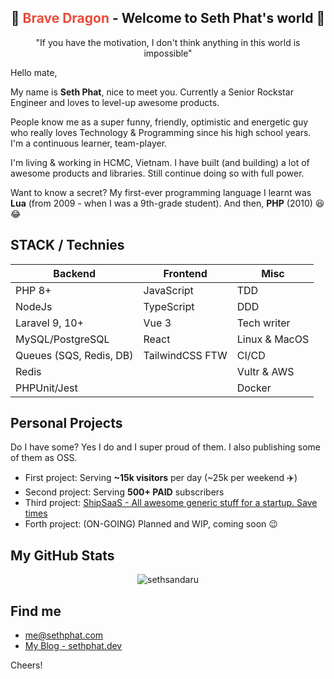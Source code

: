 <h2 align="center">
  🐉 <span style="color:#e74c3c;">Brave Dragon</span> - Welcome to Seth Phat's world 👋
</h1>

<p align="center">"If you have the motivation, I don't think anything in this world is impossible"</p>

Hello mate,

My name is **Seth Phat**, nice to meet you. Currently a Senior Rockstar Engineer and loves to level-up awesome products.

People know me as a super funny, friendly, optimistic and energetic guy who really loves Technology & Programming since his high school years. I'm a continuous learner, team-player.

I'm living & working in HCMC, Vietnam. I have built (and building) a lot of awesome products and libraries. Still continue doing so with full power.

Want to know a secret? My first-ever programming language I learnt was **Lua** (from 2009 - when I was a 9th-grade student). And then, **PHP** (2010) 😆 😂

## STACK / Technies

| Backend                 	| Frontend        	| Misc          	|
|-------------------------	|-----------------	|---------------	|
| PHP 8+                  	| JavaScript      	| TDD           	|
| NodeJs                  	| TypeScript      	| DDD           	|
| Laravel 9, 10+          	| Vue 3           	| Tech writer   	|
| MySQL/PostgreSQL        	| React           	| Linux & MacOS 	|
| Queues (SQS, Redis, DB) 	| TailwindCSS FTW 	| CI/CD         	|
| Redis                   	|                 	| Vultr & AWS   	|
| PHPUnit/Jest            	|                 	| Docker        	|

## Personal Projects 
Do I have some? Yes I do and I super proud of them. I also publishing some of them as OSS.

- First project: Serving **~15k visitors** per day (~25k per weekend ✈️)
- Second project: Serving **500+ PAID** subscribers
- Third project: [ShipSaaS - All awesome generic stuff for a startup. Save times](https://github.com/shipsaas)
- Forth project: (ON-GOING) Planned and WIP, coming soon 😉

## My GitHub Stats

<center>
  
<img src="https://github-readme-stats.vercel.app/api?username=sethsandaru&show_icons=true&theme=default#gh-light-mode-only" alt="sethsandaru" /> <br />
  
</center>

## Find me
- me@sethphat.com
- [My Blog - sethphat.dev](https://sethphat.dev/)

Cheers!
